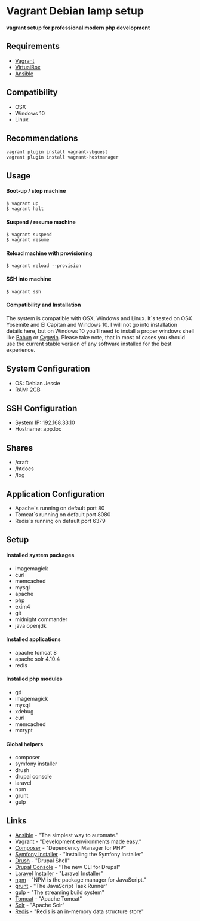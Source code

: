 Vagrant Debian lamp setup
================================

**vagrant setup for professional modern php development**

Requirements
------------

* [Vagrant](https://www.vagrantup.com/)
* [VirtualBox](https://www.virtualbox.org/)
* [Ansible](http://www.ansible.com/)

Compatibility
-------------

* OSX
* Windows 10
* Linux

Recommendations
---------------
```
vagrant plugin install vagrant-vbguest
vagrant plugin install vagrant-hostmanager
```

Usage
-----
#### Boot-up / stop machine

```
$ vagrant up
$ vagrant halt
```

#### Suspend / resume machine

```
$ vagrant suspend
$ vagrant resume
```

#### Reload machine with provisioning

```
$ vagrant reload --provision
```

#### SSH into machine

```
$ vagrant ssh
```

#### Compatibility and Installation

The system is compatible with OSX, Windows and Linux. It´s tested on OSX Yosemite and El Capitan and Windows 10. I will not go into installation details here, but on Windows 10 you´ll need to install a proper windows shell like [Babun](http://babun.github.io/) or [Cygwin](https://www.cygwin.com/). Please take note, that in most of cases you should use the current stable version of any software installed for the best experience.

System Configuration
--------------------
* OS: Debian Jessie
* RAM: 2GB

SSH Configuration
-----------------
* System IP: 192.168.33.10
* Hostname: app.loc

Shares
------
* /craft
* /htdocs
* /log

Application Configuration
-------------------------
* Apache´s running on default port 80
* Tomcat´s running on default port 8080
* Redis´s running on default port 6379

Setup
-----
#### Installed system packages

* imagemagick
* curl
* memcached
* mysql
* apache
* php
* exim4
* git
* midnight commander
* java openjdk

#### Installed applications

* apache tomcat 8
* apache solr 4.10.4
* redis

#### Installed php modules

* gd
* imagemagick
* mysql
* xdebug
* curl
* memcached
* mcrypt

#### Global helpers

* composer
* symfony installer
* drush
* drupal console
* laravel
* npm
* grunt
* gulp

Links
-----
* [Ansible](http://www.ansible.com) - "The simplest way to automate." 
* [Vagrant](https://www.vagrantup.com) - "Development environments made easy."
* [Composer](https://getcomposer.org) - "Dependency Manager for PHP"
* [Symfony Installer](https://symfony.com/doc/current/book/installation.html) - "Installing the Symfony Installer"
* [Drush](http://www.drush.org/en/master/) - "Drupal Shell"
* [Drupal Console](https://drupalconsole.com/) - "The new CLI for Drupal"
* [Laravel Installer](https://laravel.com/docs/5.2#installing-laravel) - "Laravel Installer"
* [npm](https://www.npmjs.com/) - "NPM is the package manager for JavaScript."
* [grunt](http://gruntjs.com/) - "The JavaScript Task Runner"
* [gulp](http://gulpjs.com/) - "The streaming build system"
* [Tomcat](http://tomcat.apache.org/) - "Apache Tomcat"
* [Solr](http://tomcat.apache.org/) - "Apache Solr"
* [Redis](http://redis.io/) - "Redis is an in-memory data structure store"